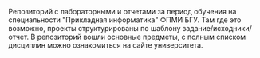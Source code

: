 Репозиторий с лабораторными и отчетами за период обучения на специальности "Прикладная информатика" ФПМИ БГУ. Там где это возможно, проекты структурированы по шаблону задание/исходники/отчет. В репозиторий вошли основные предметы, с полным списком дисциплин можно ознакомиться на сайте университета.